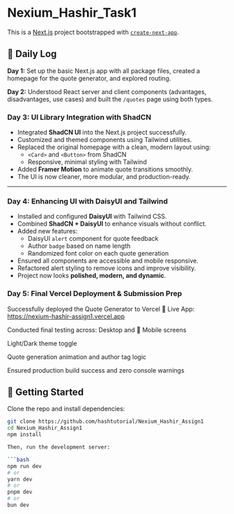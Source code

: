 # Nexium_Hashir_Task1

This is a [Next.js](https://nextjs.org) project bootstrapped with [`create-next-app`](https://nextjs.org/docs/app/api-reference/cli/create-next-app).

## 📅 Daily Log

**Day 1:** Set up the basic Next.js app with all package files, created a homepage for the quote generator, and explored routing.

**Day 2:** Understood React server and client components (advantages, disadvantages, use cases) and built the `/quotes` page using both types.

### Day 3: UI Library Integration with ShadCN

- Integrated **ShadCN UI** into the Next.js project successfully.
- Customized and themed components using Tailwind utilities.
- Replaced the original homepage with a clean, modern layout using:
  - `<Card>` and `<Button>` from ShadCN
  - Responsive, minimal styling with Tailwind
- Added **Framer Motion** to animate quote transitions smoothly.
- The UI is now cleaner, more modular, and production-ready.

---

### Day 4: Enhancing UI with DaisyUI and Tailwind

- Installed and configured **DaisyUI** with Tailwind CSS.
- Combined **ShadCN + DaisyUI** to enhance visuals without conflict.
- Added new features:
  - DaisyUI `alert` component for quote feedback
  - Author `badge` based on name length
  - Randomized font color on each quote generation
- Ensured all components are accessible and mobile responsive.
- Refactored alert styling to remove icons and improve visibility.
- Project now looks **polished, modern, and dynamic**.

### Day 5: Final Vercel Deployment & Submission Prep
Successfully deployed the Quote Generator to Vercel 🚀
Live App: https://nexium-hashir-assign1.vercel.app

Conducted final testing across:
 Desktop and 📱 Mobile screens

 Light/Dark theme toggle

 Quote generation animation and author tag logic

Ensured production build success and zero console warnings

## 🚀 Getting Started
Clone the repo and install dependencies:

```bash
git clone https://github.com/hashtutorial/Nexium_Hashir_Assign1
cd Nexium_Hashir_Assign1
npm install

Then, run the development server:

```bash
npm run dev
# or
yarn dev
# or
pnpm dev
# or
bun dev
